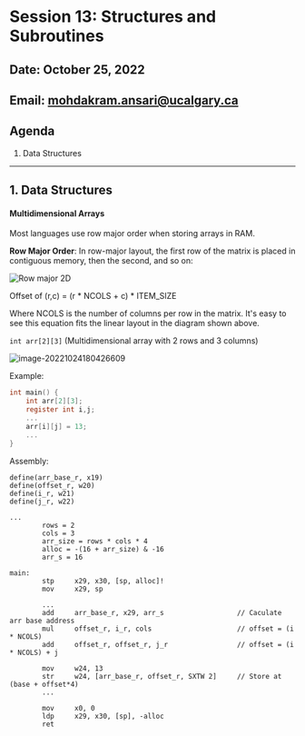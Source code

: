 # Session 13: Structures and Subroutines

## Date: October 25, 2022

## Email: mohdakram.ansari@ucalgary.ca

## Agenda

1. Data Structures



----

## 1. Data Structures



#### Multidimensional Arrays

Most languages use row major order when storing arrays in RAM.

**Row Major Order**: In row-major layout, the first row of the matrix is placed in contiguous memory, then the second, and so on:

![Row major 2D](https://eli.thegreenplace.net/images/2015/row-major-2D.png)

Offset of (r,c) = (r * NCOLS + c) * ITEM_SIZE

Where NCOLS is the number of columns per row in the matrix. It's easy to see this equation fits the linear layout in the diagram shown above.



`int arr[2][3]` (Multidimensional array with 2 rows and 3 columns)

![image-20221024180426609](/home/akram/ucalgary/teaching/cpsc355/session_13/images/img1.png)



Example:

```c
int main() {
    int arr[2][3];
    register int i,j;
    ...
    arr[i][j] = 13;
    ...
}
```

Assembly:

```assembly
define(arr_base_r, x19)
define(offset_r, w20)
define(i_r, w21)
define(j_r, w22)

...
		rows = 2
		cols = 3
		arr_size = rows * cols * 4
		alloc = -(16 + arr_size) & -16
		arr_s = 16

main:
		stp		x29, x30, [sp, alloc]!
		mov		x29, sp
		
		...
		add		arr_base_r, x29, arr_s					// Caculate arr base address
		mul		offset_r, i_r, cols						// offset = (i * NCOLS)
		add		offset_r, offset_r, j_r					// offset = (i * NCOLS) + j
		
		mov		w24, 13						
		str		w24, [arr_base_r, offset_r, SXTW 2]		// Store at (base + offset*4)
		...
		
		mov		x0, 0
		ldp		x29, x30, [sp], -alloc
		ret
		
		
```





